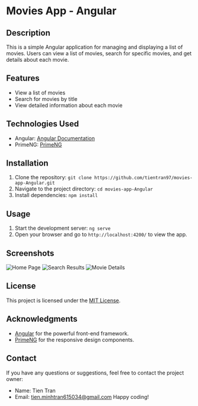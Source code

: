 # Movies App - Angular

## Description
This is a simple Angular application for managing and displaying a list of movies. Users can view a list of movies, search for specific movies, and get details about each movie.

## Features
- View a list of movies
- Search for movies by title
- View detailed information about each movie

## Technologies Used
- Angular: [Angular Documentation](https://angular.io/)
- PrimeNG: [PrimeNG](https://primeng.org/)

## Installation
1. Clone the repository: `git clone https://github.com/tientran97/movies-app-Angular.git`
2. Navigate to the project directory: `cd movies-app-Angular`
3. Install dependencies: `npm install`

## Usage
1. Start the development server: `ng serve`
2. Open your browser and go to `http://localhost:4200/` to view the app.

## Screenshots
![Home Page](screenshots/homepage.jpeg)
![Search Results](screenshots/search-result.jpeg)
![Movie Details](screenshots/movie-detail.jpeg)

## License
This project is licensed under the [MIT License](LICENSE).

## Acknowledgments
- [Angular](https://angular.io/) for the powerful front-end framework.
- [PrimeNG](https://primeng.org/) for the responsive design components.

## Contact
If you have any questions or suggestions, feel free to contact the project owner:
- Name: Tien Tran
- Email: tien.minhtran615034@gmail.com
Happy coding!

